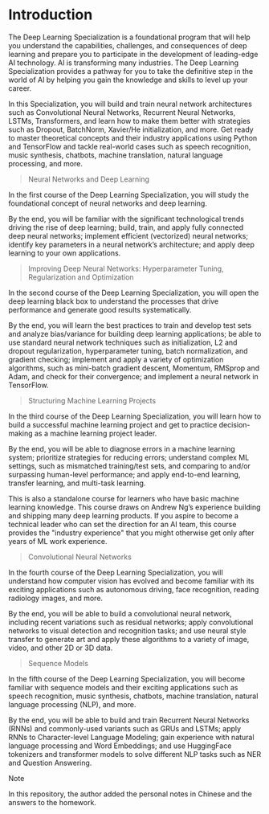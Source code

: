 # Introduction

The Deep Learning Specialization is a foundational program that will help you understand the capabilities, challenges, and consequences of deep learning and prepare you to participate in the development of leading-edge AI technology.  AI is transforming many industries. The Deep Learning Specialization provides a pathway for you to take the definitive step in the world of AI by helping you gain the knowledge and skills to level up your career. 

In this Specialization, you will build and train neural network architectures such as Convolutional Neural Networks, Recurrent Neural Networks, LSTMs, Transformers, and learn how to make them better with strategies such as Dropout, BatchNorm, Xavier/He initialization, and more. Get ready to master theoretical concepts and their industry applications using Python and TensorFlow and tackle real-world cases such as speech recognition, music synthesis, chatbots, machine translation, natural language processing, and more.

> Neural Networks and Deep Learning

In the first course of the Deep Learning Specialization, you will study the foundational concept of neural networks and deep learning. 

By the end, you will be familiar with the significant technological trends driving the rise of deep learning; build, train, and apply fully connected deep neural networks; implement efficient (vectorized) neural networks; identify key parameters in a neural network’s architecture; and apply deep learning to your own applications.

> Improving Deep Neural Networks: Hyperparameter Tuning, Regularization and Optimization

In the second course of the Deep Learning Specialization, you will open the deep learning black box to understand the processes that drive performance and generate good results systematically. 

By the end, you will learn the best practices to train and develop test sets and analyze bias/variance for building deep learning applications; be able to use standard neural network techniques such as initialization, L2 and dropout regularization, hyperparameter tuning, batch normalization, and gradient checking; implement and apply a variety of optimization algorithms, such as mini-batch gradient descent, Momentum, RMSprop and Adam, and check for their convergence; and implement a neural network in TensorFlow.

> Structuring Machine Learning Projects

In the third course of the Deep Learning Specialization, you will learn how to build a successful machine learning project and get to practice decision-making as a machine learning project leader. 

By the end, you will be able to diagnose errors in a machine learning system; prioritize strategies for reducing errors; understand complex ML settings, such as mismatched training/test sets, and comparing to and/or surpassing human-level performance; and apply end-to-end learning, transfer learning, and multi-task learning.

This is also a standalone course for learners who have basic machine learning knowledge. This course draws on Andrew Ng’s experience building and shipping many deep learning products. If you aspire to become a technical leader who can set the direction for an AI team, this course provides the "industry experience" that you might otherwise get only after years of ML work experience.

> Convolutional Neural Networks

In the fourth course of the Deep Learning Specialization, you will understand how computer vision has evolved and become familiar with its exciting applications such as autonomous driving, face recognition, reading radiology images, and more.

By the end, you will be able to build a convolutional neural network, including recent variations such as residual networks; apply convolutional networks to visual detection and recognition tasks; and use neural style transfer to generate art and apply these algorithms to a variety of image, video, and other 2D or 3D data. 

> Sequence Models

In the fifth course of the Deep Learning Specialization, you will become familiar with sequence models and their exciting applications such as speech recognition, music synthesis, chatbots, machine translation, natural language processing (NLP), and more. 

By the end, you will be able to build and train Recurrent Neural Networks (RNNs) and commonly-used variants such as GRUs and LSTMs; apply RNNs to Character-level Language Modeling; gain experience with natural language processing and Word Embeddings; and use HuggingFace tokenizers and transformer models to solve different NLP tasks such as NER and Question Answering.

> [!NOTE]
> In this repository, the author added the personal notes in Chinese and the answers to the homework. 
